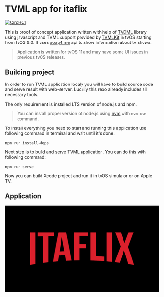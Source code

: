 # TVML app for itaflix

[![CircleCI](https://circleci.com/gh/a-ignatov-parc/tvos-soap4.me.svg?style=svg)](https://circleci.com/gh/a-ignatov-parc/tvos-soap4.me)

This is proof of concept application written with help of [TVDML](https://github.com/a-ignatov-parc/tvdml) library using javascript and TVML support provided by [TVMLKit](https://developer.apple.com/reference/tvmlkit) in tvOS starting from tvOS 9.0. It uses [soap4.me](https://soap4.me/) api to show information about tv shows.

> Application is written for tvOS 11 and may have some UI issues in previous tvOS releases.

## Building project

In order to run TVML application localy you will have to build source code and serve result with web-server. Luckily this repo already includes all necessary tools.

The only requirement is installed LTS version of node.js and npm.

> You can install proper version of node.js using [nvm](https://github.com/creationix/nvm) with `nvm use` command.

To install everything you need to start and running this application use following command in terminal and wait until it's done.

```
npm run install-deps
```

Next step is to build and serve TVML application. You can do this with following command:

```
npm run serve
```

Now you can build Xcode project and run it in tvOS simulator or on Apple TV.

## Application

![App Icon](AppIcon.png)